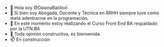 - 👋 Hola soy @DaianaBaldovi
- 👀 Si bien soy Abogada, Docente y Técnica en RRHH siempre tuve como meta adentrarme en la programación.
- 🌱 En este momento estoy realizando el Curso Front End BA respaldado por la UTN.BA
- 💞️ Toda opinión constructiva, es bienvenida.
- 📫 En construcción 

<!---
DaianaBaldovi/DaianaBaldovi is a ✨ special ✨ repository because its `README.md` (this file) appears on your GitHub profile.
You can click the Preview link to take a look at your changes.
--->
